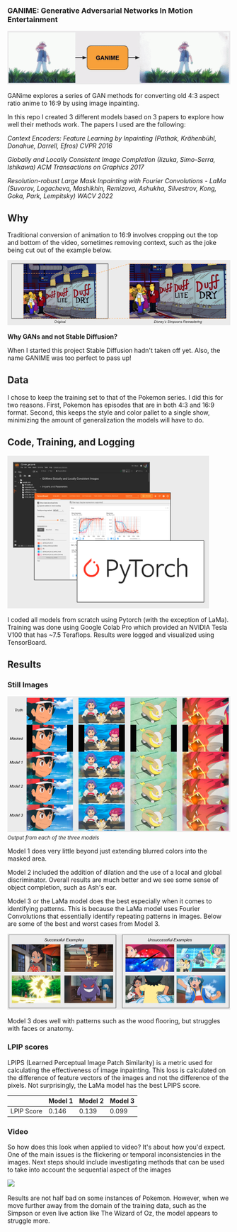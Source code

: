 ### GANIME: Generative Adversarial Networks In Motion Entertainment

![](visuals/gif02.gif)

GANime explores a series of GAN methods for converting old 4:3 aspect ratio anime to 16:9 by using image inpainting.

In this repo I created 3 different models based on 3 papers to explore how well their methods work. The papers I used are the following:

_Context Encoders: Feature Learning by Inpainting (Pathak, Krähenbühl, Donahue, Darrell, Efros) CVPR 2016_

_Globally and Locally Consistent Image Completion (Iizuka, Simo-Serra, Ishikawa) ACM Transactions on Graphics 2017_

_Resolution-robust Large Mask Inpainting with Fourier Convolutions - LaMa (Suvorov, Logacheva, Mashikhin, Remizova, Ashukha, Silvestrov, Kong, Goka, Park, Lempitsky) WACV 2022_

## Why

Traditional conversion of animation to 16:9 involves cropping out the top and bottom of the video, sometimes removing context, such as the joke being cut out of the example below.

![](visuals/image01.png)

**Why GANs and not Stable Diffusion?**

When I started this project Stable Diffusion hadn't taken off yet. Also, the name GANIME was too perfect to pass up!

## Data

I chose to keep the training set to that of the Pokemon series. I did this for two reasons. First, Pokemon has episodes that are in both 4:3 and 16:9 format. Second, this keeps the style and color pallet to a single show, minimizing the amount of generalization the models will have to do.

## Code, Training, and Logging

![](visuals/image02.png)

I coded all models from scratch using Pytorch (with the exception of LaMa).
Training was done using Google Colab Pro which provided an NVIDIA Tesla V100 that has ~7.5 Teraflops. Results were logged and visualized using TensorBoard.

## Results

### Still Images

![](visuals/image04.png)
<small>_Output from each of the three models_</small>

Model 1 does very little beyond just extending blurred colors into the masked area.

Model 2 included the addition of dilation and the use of a local and global discriminator.
Overall results are much better and we see some sense of object completion, such as Ash's ear.

Model 3 or the LaMa model does the best especially when it comes to identifying patterns. This is because the LaMa model uses Fourier Convolutions that essentially identify repeating patterns in images. Below are some of the best and worst cases from Model 3.

![](visuals/image05.png)

Model 3 does well with patterns such as the wood flooring, but struggles with faces or anatomy.

### LPIP scores

LPIPS (Learned Perceptual Image Patch Similarity) is a metric used for calculating the effectiveness of image inpainting. This loss is calculated on the difference of feature vectors of the images and not the difference of the pixels. Not surprisingly, the LaMa model has the best LPIPS score.

| &nbsp;     | Model 1 | Model 2 | Model 3 |
| ---------- | ------- | ------- | ------- |
| LPIP Score | 0.146   | 0.139   | 0.099   |

### Video

So how does this look when applied to video? It's about how you'd expect. One of the main issues is the flickering or temporal inconsistencies in the images. Next steps should include investigating methods that can be used to take into account the sequential aspect of the images

![](visuals/gif01.gif)

Results are not half bad on some instances of Pokemon. However, when we move further away from the domain of the training data, such as the Simpson or even live action like The Wizard of Oz, the model appears to struggle more.
